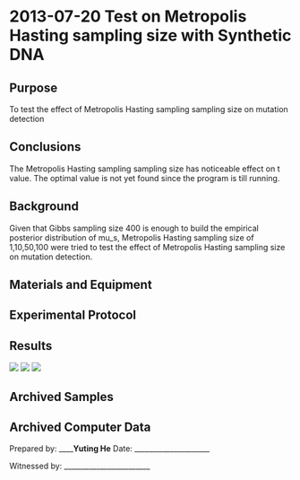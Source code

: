 2013-07-20 Test on Metropolis Hasting sampling size with Synthetic DNA
==============================

Purpose
------------
To test the effect of Metropolis Hasting sampling sampling size on mutation detection

Conclusions
-----------------
The Metropolis Hasting sampling sampling size has noticeable effect on t value. The optimal value is not yet found since the program is till running.  

Background
-----------------
Given that Gibbs sampling size 400 is enough to build the empirical posterior distribution of mu_s, Metropolis Hasting sampling size of 1,10,50,100 were tried to test the effect of Metropolis Hasting sampling size on mutation detection. 

Materials and Equipment
------------------------------


Experimental Protocol
---------------------------


Results
-----------
![](http://i.imgur.com/rJYDLAD.jpg)
![](http://i.imgur.com/fDPKzay.jpg)
![](http://i.imgur.com/NcjXDLH.jpg)

Archived Samples
-------------------------

Archived Computer Data
------------------------------


Prepared by: __________Yuting He______  Date: _____________________


Witnessed by: ________________________
